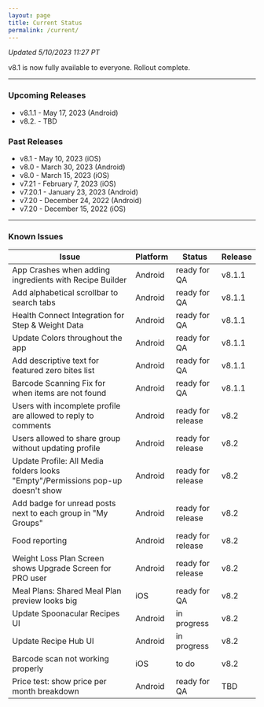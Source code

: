 ```yaml
---
layout: page
title: Current Status
permalink: /current/
---
```


_Updated 5/10/2023 11:27 PT_

v8.1 is now fully available to everyone. Rollout complete.


***

### Upcoming Releases
- v8.1.1  - May 17, 2023 (Android)
- v8.2.   - TBD
 
### Past Releases
- v8.1    - May 10, 2023 (iOS)
- v8.0    - March 30, 2023 (Android)
- v8.0    - March 15, 2023 (iOS)
- v7.21   - February 7, 2023 (iOS)
- v7.20.1 - January 23, 2023 (Android)
- v7.20   - December 24, 2022 (Android)
- v7.20   - December 15, 2022 (iOS)


***

### Known Issues

|Issue                          |Platform   | Status    | Release           |
| ---                           | ---       | ---       | ---               |
|App Crashes when adding ingredients with Recipe Builder |Android|ready for QA| v8.1.1|
|Add alphabetical scrollbar to search tabs |Android|ready for QA| v8.1.1|
|Health Connect Integration for Step & Weight Data |Android|ready for QA| v8.1.1|
|Update Colors throughout the app|Android |ready for QA | v8.1.1|
|Add descriptive text for featured zero bites list|Android |ready for QA | v8.1.1|
|Barcode Scanning Fix for when items are not found|Android |ready for QA | v8.1.1|
|Users with incomplete profile are allowed to reply to comments |Android|ready for release| v8.2|
|Users allowed to share group without updating profile |Android|ready for release| v8.2|
|Update Profile: All Media folders looks "Empty"/Permissions pop-up doesn't show |Android|ready for release| v8.2|
|Add badge for unread posts next to each group in "My Groups" |Android|ready for release| v8.2|
|Food reporting|Android |ready for release| v8.2|
|Weight Loss Plan Screen shows Upgrade Screen for PRO user |Android |ready for release| v8.2|
|Meal Plans: Shared Meal Plan preview looks big |iOS |ready for QA| v8.2|
|Update Spoonacular Recipes UI |Android |in progress | v8.2|
|Update Recipe Hub UI |Android |in progress | v8.2|
|Barcode scan not working properly|iOS |to do | v8.2|
|Price test: show price per month breakdown|Android |ready for QA| TBD|
